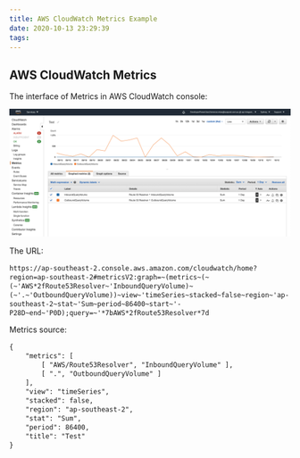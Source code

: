```yaml
---
title: AWS CloudWatch Metrics Example
date: 2020-10-13 23:29:39
tags:
---
```


AWS CloudWatch Metrics
----------------------

The interface of Metrics in AWS CloudWatch console:

![AWS CloudWatch - Metrics](/img/AWS%20CloudWatch%20-%20Metrics.png "AWS CloudWatch - Metrics")

The URL:

```console
https://ap-southeast-2.console.aws.amazon.com/cloudwatch/home?region=ap-southeast-2#metricsV2:graph=~(metrics~(~(~'AWS*2fRoute53Resolver~'InboundQueryVolume)~(~'.~'OutboundQueryVolume))~view~'timeSeries~stacked~false~region~'ap-southeast-2~stat~'Sum~period~86400~start~'-P28D~end~'P0D);query=~'*7bAWS*2fRoute53Resolver*7d
```

Metrics source:

```console
{
    "metrics": [
        [ "AWS/Route53Resolver", "InboundQueryVolume" ],
        [ ".", "OutboundQueryVolume" ]
    ],
    "view": "timeSeries",
    "stacked": false,
    "region": "ap-southeast-2",
    "stat": "Sum",
    "period": 86400,
    "title": "Test"
}
```